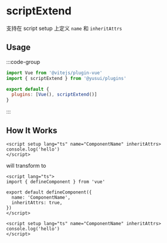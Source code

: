 # scriptExtend

支持在 script setup 上定义 `name` 和 `inheritAttrs`

## Usage

:::code-group

```js [vite.config.js]
import Vue from '@vitejs/plugin-vue'
import { scriptExtend } from '@yusui/plugins'

export default {
  plugins: [Vue(), scriptExtend()]
}
```

:::

## How It Works

```vue 
<script setup lang="ts" name="ComponentName" inheritAttrs>
console.log('hello')
</script>
```

will transform to

```vue
<script lang="ts">
import { defineComponent } from 'vue'

export default defineComponent({
  name: 'ComponentName',
  inheritAttrs: true,
})
</script>

<script setup lang="ts" name="ComponentName" inheritAttrs>
console.log('hello')
</script>
```
